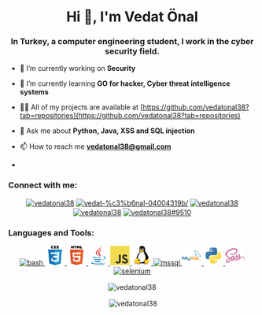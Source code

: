 <h1 align="center">Hi 👋, I'm Vedat Önal</h1>
<h3 align="center">In Turkey, a computer engineering student, I work in the cyber security field.</h3>

- 🔭 I’m currently working on **Security**

- 🌱 I’m currently learning **GO for hacker, Cyber threat intelligence systems**

- 👨‍💻 All of my projects are available at [https://github.com/vedatonal38?tab=repositories](https://github.com/vedatonal38?tab=repositories)

- 💬 Ask me about **Python, Java, XSS and SQL injection**

- 📫 How to reach me **vedatonal38@gmail.com**
- 
<h3 align="left">Connect with me:</h3>
<p align="center">
<a href="https://twitter.com/vedatonal38" target="blank"><img align="center" src="https://cdn.jsdelivr.net/npm/simple-icons@3.0.1/icons/twitter.svg" alt="vedatonal38" height="30" width="40" /></a>
<a href="https://linkedin.com/in/vedat-%c3%b6nal-04004319b/" target="blank"><img align="center" src="https://cdn.jsdelivr.net/npm/simple-icons@3.0.1/icons/linkedin.svg" alt="vedat-%c3%b6nal-04004319b/" height="30" width="40" /></a>
<a href="https://fb.com/vedatonal38" target="blank"><img align="center" src="https://cdn.jsdelivr.net/npm/simple-icons@3.0.1/icons/facebook.svg" alt="vedatonal38" height="30" width="40" /></a>
<a href="https://instagram.com/vedatonal38" target="blank"><img align="center" src="https://cdn.jsdelivr.net/npm/simple-icons@3.0.1/icons/instagram.svg" alt="vedatonal38" height="30" width="40" /></a>
<a href="https://discord.gg/vedatonal38#9510" target="blank"><img align="center" src="https://cdn.jsdelivr.net/npm/simple-icons@3.0.1/icons/discord.svg" alt="vedatonal38#9510" height="30" width="40" /></a>
</p>

<h3 align="left">Languages and Tools:</h3>

<p align="center"> <a href="https://www.gnu.org/software/bash/" target="_blank"> <img src="https://www.vectorlogo.zone/logos/gnu_bash/gnu_bash-icon.svg" alt="bash" width="40" height="40"/> </a> <a href="https://www.w3schools.com/css/" target="_blank"> <img src="https://raw.githubusercontent.com/devicons/devicon/master/icons/css3/css3-original-wordmark.svg" alt="css3" width="40" height="40"/> </a> <a href="https://www.w3.org/html/" target="_blank"> <img src="https://raw.githubusercontent.com/devicons/devicon/master/icons/html5/html5-original-wordmark.svg" alt="html5" width="40" height="40"/> </a> <a href="https://www.java.com" target="_blank"> <img src="https://raw.githubusercontent.com/devicons/devicon/master/icons/java/java-original.svg" alt="java" width="40" height="40"/> </a> <a href="https://developer.mozilla.org/en-US/docs/Web/JavaScript" target="_blank"> <img src="https://raw.githubusercontent.com/devicons/devicon/master/icons/javascript/javascript-original.svg" alt="javascript" width="40" height="40"/> </a> <a href="https://www.linux.org/" target="_blank"> <img src="https://raw.githubusercontent.com/devicons/devicon/master/icons/linux/linux-original.svg" alt="linux" width="40" height="40"/> </a> <a href="https://www.microsoft.com/en-us/sql-server" target="_blank"> <img src="https://cdn.worldvectorlogo.com/logos/microsoft-sql-server.svg" alt="mssql" width="40" height="40"/> </a> <a href="https://www.mysql.com/" target="_blank"> <img src="https://raw.githubusercontent.com/devicons/devicon/master/icons/mysql/mysql-original-wordmark.svg" alt="mysql" width="40" height="40"/> </a> <a href="https://www.python.org" target="_blank"> <img src="https://raw.githubusercontent.com/devicons/devicon/master/icons/python/python-original.svg" alt="python" width="40" height="40"/> </a> <a href="https://sass-lang.com" target="_blank"> <img src="https://raw.githubusercontent.com/devicons/devicon/master/icons/sass/sass-original.svg" alt="sass" width="40" height="40"/> </a> <a href="https://www.selenium.dev" target="_blank"> <img src="https://raw.githubusercontent.com/detain/svg-logos/780f25886640cef088af994181646db2f6b1a3f8/svg/selenium-logo.svg" alt="selenium" width="40" height="40"/> </a> </p>

<p align="center"><img align="center" src="https://github-readme-stats.vercel.app/api/top-langs?username=vedatonal38&show_icons=true&locale=en&layout=compact" alt="vedatonal38" /></p>

<p align="center">&nbsp;<img align="center" src="https://github-readme-stats.vercel.app/api?username=vedatonal38&show_icons=true&locale=en" alt="vedatonal38" /></p>

